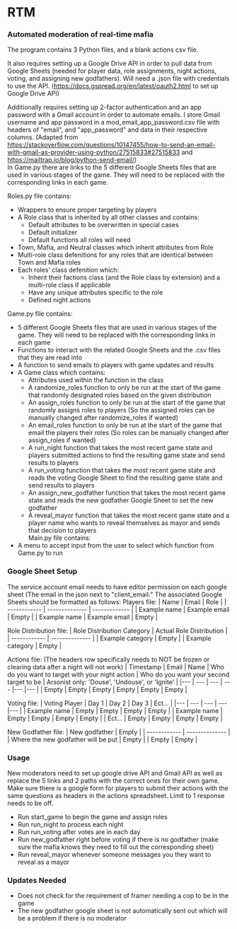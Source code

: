# RTM
### Automated moderation of real-time mafia  
The program contains 3 Python files, and a blank actions csv file.  

It also requires setting up a Google Drive API in order to pull data from Google Sheets (needed for player data, role assignments, night actions, voting, and assigning new godfathers). Will need a .json file with credentials to use the API. (https://docs.gspread.org/en/latest/oauth2.html to set up Google Drive API)  

Additionally requires setting up 2-factor authentication and an app password with a Gmail account in order to automate emails. I store Gmail username and app password in a mod_email_app_password.csv file with headers of "email", and "app_password" and data in their respective columns. (Adapted from https://stackoverflow.com/questions/10147455/how-to-send-an-email-with-gmail-as-provider-using-python/27515833#27515833 and https://mailtrap.io/blog/python-send-email/)  
In Game.py there are links to the 5 different Google Sheets files that are used in various stages of the game. They will need to be replaced with the corresponding links in each game.  

Roles.py file contains:  
  - Wrappers to ensure proper targeting by players  
  - A Role class that is inherited by all other classes and contains:  
    - Default attributes to be overwritten in special cases  
    - Default initializer  
    - Default functions all roles will need  
  - Town, Mafia, and Neutral classes which inherit attributes from Role  
  - Multi-role class defenitions for any roles that are identical between Town and Mafia roles  
  - Each roles' class defenition which:  
    - Inherit their factions class (and the Role class by extension) and a multi-role class if applicable  
    - Have any unique attributes specific to the role  
    - Defined night actions  

Game.py file contains:  
  - 5 different Google Sheets files that are used in various stages of the game. They will need to be replaced with the corresponding links in each game  
  - Functions to interact with the related Google Sheets and the .csv files that they are read into  
  - A function to send emails to players with game updates and results  
  - A Game class which contains:  
      - Attributes used within the function in the class  
      - A randomize_roles function to only be run at the start of the game that randomly designated roles based on the given distribution
      - An assign_roles function to only be run at the start of the game that randomly assigns roles to players (So the assigned roles can be manually changed after randomize_roles if wanted)
      - An email_roles function to only be run at the start of the game that email the players their roles (So roles can be manually changed after assign_roles if wanted)
      - A run_night function that takes the most recent game state and players submitted actions to find the resulting game state and send results to players  
      - A run_voting function that takes the most recent game state and reads the voting Google Sheet to find the resulting game state and send results to players  
      - An assign_new_godfather function that takes the most recent game state and reads the new godfather Google Sheet to set the new godfather
      - A reveal_mayor function that takes the most recent game state and a player name who wants to reveal themselves as mayor and sends that decision to players  
Main.py file contains:
  - A menu to accept input from the user to select which function from Game.py to run

### Google Sheet Setup
The service account email needs to have editor permission on each google sheet (The email in the json next to "client_email:"
The associated Google Sheets should be formatted as follows:
Players file:
| Name         | Email          | Role          |
| ------------ | -------------- | ------------- |
| Example name | Example email  | Empty         |
| Example name | Example email  | Empty         |

Role Distribution file:
| Role Distribution Category | Actual Role Distribution |
| ------------ | -------------- |
| Example category | Empty |
| Example category | Empty |

Actions file: (The headers row specifically needs to NOT be frozen or clearing data after a night will not work)
| Timestamp | Email | Name | Who do you want to target with your night action | Who do you want your second target to be | Arsonist only: 'Douse', 'Undouse', or 'Ignite' |
|--- | --- | --- | --- |--- |--- |
| Empty | Empty | Empty | Empty | Empty | Empty |

Voting file:
| Voting Player | Day 1 | Day 2 | Day 3 | Ect... |
|--- | --- | --- | --- |--- |
| Example name | Empty | Empty | Empty | Empty |
| Example name | Empty | Empty | Empty | Empty |
| Ect... | Empty | Empty | Empty | Empty |

New Godfather file:
| New godfather | Empty |
| ------------ | -------------- |
| Where the new godfather will be put | Empty |
| Empty | Empty |

### Usage
New moderators need to set up google drive API and Gmail API as well as replace the 5 links and 2 paths with the correct ones for their own game.  
Make sure there is a google form for players to submit their actions with the same questions as headers in the actions spreadsheet. Limit to 1 response needs to be off.
- Run start_game to begin the game and assign roles  
- Run run_night to process each night  
- Run run_voting after votes are in each day  
- Run new_godfather right before voting if there is no godfather (make sure the mafia knows they need to fill out the corresponding sheet)  
- Run reveal_mayor whenever someone messages you they want to reveal as a mayor  

### Updates Needed
 - Does not check for the requirement of framer needing a cop to be in the game
 - The new godfather google sheet is not automatically sent out which will be a problem if there is no moderator

